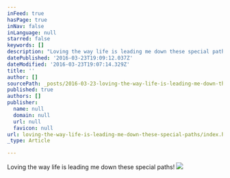 ```yaml
---
inFeed: true
hasPage: true
inNav: false
inLanguage: null
starred: false
keywords: []
description: "Loving the way life is leading me down these special paths! \_"
datePublished: '2016-03-23T19:09:12.037Z'
dateModified: '2016-03-23T19:07:14.329Z'
title: ''
author: []
sourcePath: _posts/2016-03-23-loving-the-way-life-is-leading-me-down-these-special-paths.md
published: true
authors: []
publisher:
  name: null
  domain: null
  url: null
  favicon: null
url: loving-the-way-life-is-leading-me-down-these-special-paths/index.html
_type: Article

---
```

Loving the way life is leading me down these special paths!  ![](https://the-grid-user-content.s3-us-west-2.amazonaws.com/053db467-9f25-4f65-aecb-670f04a79cb0.jpg)